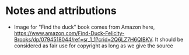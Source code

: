 # Notes and attributions

* Image for "Find the duck" book comes from Amazon here, 
https://www.amazon.com/Find-Duck-Felicity-Brooks/dp/0794518044/ref=sr_1_1?crid=2Q6LZ7H6QIBKV. 
It should be considered as fair use for copyright as long as we give the source